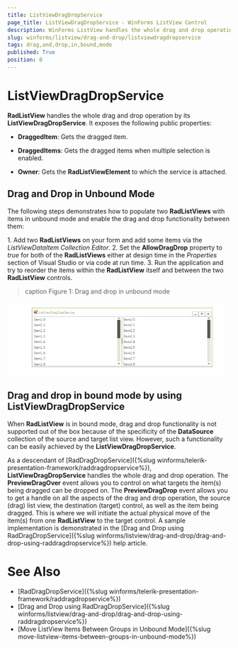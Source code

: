 ```yaml
---
title: ListViewDragDropService
page_title: ListViewDragDropService - WinForms ListView Control
description: WinForms ListView handles the whole drag and drop operation by its ListViewDragDropService. Learn how to use it.
slug: winforms/listview/drag-and-drop/listviewdragdropservice
tags: drag,and,drop,in,bound,mode
published: True
position: 0 
---
```


# ListViewDragDropService

**RadListView** handles the whole drag and drop operation by its **ListViewDragDropService**. It exposes the following public properties:

* **DraggedItem**: Gets the dragged item.

* **DraggedItems**: Gets the dragged items when multiple selection is enabled.

* **Owner**: Gets the **RadListViewElement** to which the service is attached.

## Drag and Drop in Unbound Mode

The following steps demonstrates how to populate two **RadListViews** with items in unbound mode and enable the drag and drop functionality between them:

1\. Add two **RadListViews** on your form and add some items via the *ListViewDataItem Collection Editor*. 
2\. Set the **AllowDragDrop** property to *true* for both of the **RadListViews** either at design time in the *Properties* section of Visual Studio or via code at run time.
3\. Run the application and try to reorder the items within the **RadListView** itself and between the two **RadListView** controls.

>caption Figure 1: Drag and drop in unbound mode

![listview-listviewdragdropservice 001](images/listview-listviewdragdropservice001.gif)

## Drag and drop in bound mode by using ListViewDragDropService

When **RadListView** is in bound mode, drag and drop functionality is not supported out of the box because of the specificity of the **DataSource** collection of the source and target list view. However, such a functionality can be easily achieved by the **ListViewDragDropService**.

As a descendant of [RadDragDropService]({%slug winforms/telerik-presentation-framework/raddragdropservice%}), **ListViewDragDropService** handles the whole drag and drop operation. The **PreviewDragOver** event allows you to control on what targets the item(s) being dragged can be dropped on. The **PreviewDragDrop** event allows you to get a handle on all the aspects of the drag and drop operation, the source (drag) list view, the destination (target) control, as well as the item being dragged. This is where we will initiate the actual physical move of the item(s) from one **RadListView** to the target control. A sample implementation is demonstrated in the [Drag and Drop using RadDragDropService]({%slug winforms/listview/drag-and-drop/drag-and-drop-using-raddragdropservice%}) help article.

# See Also

* [RadDragDropService]({%slug winforms/telerik-presentation-framework/raddragdropservice%})	
* [Drag and Drop using RadDragDropService]({%slug winforms/listview/drag-and-drop/drag-and-drop-using-raddragdropservice%})
* [Move ListView Items Between Groups in Unbound Mode]({%slug move-listview-items-between-groups-in-unbound-mode%})

